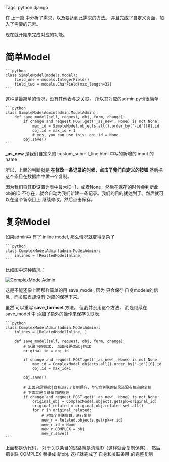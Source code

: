 Tags: python django

在 上一篇 中分析了需求，以及要达到此需求的方法。
并且完成了自定义页面，加入了需要的元素。

现在就开始来完成对应的功能。

# 简单Model

    ```python
    class SimpleModel(models.Model):
        field_one = models.IntegerField()
        field_two = models.CharField(max_length=32)
    ```

这种是最简单的情况，没有其他表与之关联。
所以其对应的admin.py也很简单

    ```python
    class SimpleModelAdmin(admin.ModelAdmin):
        def save_model(self, request, obj, form, change):
            if change and request.POST.get('_as_new', None) is not None:
                max_id = SimpleModel.objects.all().order_by("-id")[0].id
                obj.id = max_id + 1
                # yes, you can use this: obj.id = None
            obj.save()
    ```

**\_as_new** 是我们自定义的 custom_submit_line.html 中写的新增的 input 的 name

所以，上面的判断就是 **在修改一条记录的时候，点击了我们自定义的按钮**
然后把这个条目在数据库中做一个复制。

因为我们将其ID设置为表中最大ID+1，或者None，然后在保存的时候会判断此obj的ID
不存在，就会自动为我们新建一条记录。我们的目的就达到了。然后就可以在这个新条目上
继续修改，然后点击保存。


# 复杂Model

如果admin中 有了 inline model, 那么情况就变得复杂了

    ```python
    class ComplexModelAdmin(admin.ModelAdmin):
        inlines = [RealtedModelInline, ]
    ```

比如图中这种情况：

![ComplexModelAdmin](http://i1297.photobucket.com/albums/ag23/yueyoum/ccc_zpsdd744049.png)


这是不能还像上面那样简单的用 save_model, 因为 只会保存 自身modele的信息，而关联表却没有
对应的保存下来。

虽然 可以重写 **save_formset** 方法， 但我并没用这个方法， 而是继续在 save_model 中
添加了额外的操作来保存关联表.

    
    ```python
    class ComplexModelAdmin(admin.ModelAdmin):
        inlines = [RelatedModelInline, ]

        def save_model(self, request, obj, form, change):
            # 记录下原始ID， 后面会更改obj的ID
            original_id = obj.id

            if change and request.POST.get('_as_new', None) is not None:
                max_id = ComplexModel.objects.all().order_by("-id")[0].id
                obj.id = max_id+1

            obj.save()

            # 上面只是将obj自身进行了复制保存，与它向关联的记录还没有相应的复制
            # 下面就是关联条目的处理
            if change and request.POST.get('_as_new', None) is not None:
                original_obj = ComplexModel.objects.get(pk=original_id)
                original_related = original_obj.related_set.all()
                for r in original_related:
                    # 对每个关联条目，进行复制
                    new_r = Related.objects.get(pk=r.id)
                    new_r.id = None
                    new_r.COMPLEX = obj
                    new_r.save()
    ```

上面都是伪代码， 对于关联条目的思路就是清理ID（这样就会复制保存），
然后把关联 COMPLEX 替换成 新obj. 这样就完成了 自身和关联条目 的完整复制

